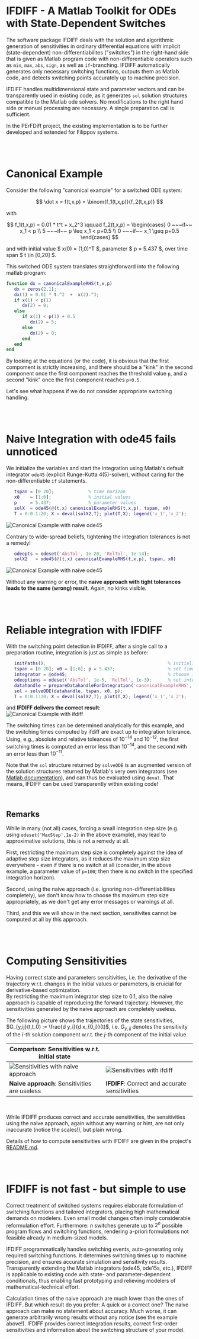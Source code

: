 # IFDIFF - A Matlab Toolkit for ODEs with State˗Dependent Switches

The software package IFDIFF deals with the solution and algorithmic generation of sensitivities
in ordinary differential equations with implicit (state-dependent) non-differentiabilites ("switches") 
in the right-hand side that is given as Matlab program code with non-differentiable operators such as 
`min`, `max`, `abs`, `sign`, as well as `if`-branching. IFDIFF automatically generates only necessary 
switching functions, outputs them as Matlab code, and detects switching points accurately up to machine
precision.

IFDIFF handles multidimensional state and parameter vectors and can be transparently used in existing code,
as it generates `sol` solution structures compatible to the Matlab ode solvers. No modifications to the 
right hand side or manual processing are necessary. A single preparation call is sufficient.

In the PErFDiff project, the existing implementation is to be further developed and extended for Filippov systems. 

<br/>
<br/>


# Canonical Example
Consider the following "canonical example" for a switched ODE system:

$$
   \dot x = f(t,x,p) = \binom{f_1(t,x,p)}{f_2(t,x,p)}
$$

with

$$
  f_1(t,x,p) = 0.01 * t^t + x_2^3
  \qquad
  f_2(t,x,p) = \begin{cases} 0 ~~~if~~ x_1 < p  \\  5 ~~~if~~ p \leq x_1 < p+0.5  \\  0 ~~~if~~ x_1 \geq p+0.5  \end{cases}
$$

and with initial value $ x(0) = (1,0)^T $, parameter $ p = 5.437 $, over time span $ t \in [0,20] $.

This switched ODE system translates straightforward into the following matlab program:

```matlab
function dx = canonicalExampleRHS(t,x,p)
   dx = zeros(2,1);
   dx(1) = 0.01 * t.^2  +  x(2).^3;
   if x(1) < p(1) 
      dx(2) = 0;
   else
      if x(1) < p(1) + 0.5
         dx(2) = 5;
      else
         dx(2) = 0;
      end
   end
end
```

By looking at the equations (or the code), it is obvious that the first compoment is strictly increasing,
and there should be a "kink" in the second component once the first component reaches the threshold value `p`,
and a second "kink" once the first component reaches `p+0.5`.

Let's see what happens if we do not consider appropriate switching handling. 

<br/>
<br/>

# Naive Integration with ode45 fails unnoticed

We initialize the variables and start the integration using Matlab's default integrator `ode45` (explicit Runge-Kutta 4(5)-solver),
without caring for the non-differentiable `if` statements.
```matlab
   tspan = [0 20];             % time horizon
   x0    = [1;0];              % initial values
   p     = 5.437;              % parameter values
   solX  = ode45(@(t,x) canonicalExampleRHS(t,x,p), tspan, x0)
   T = 0:0.1:20; X = deval(solX2,T); plot(T,X); legend('x_1','x_2');
```
![Canonical Example with naive ode45](./canonex_naive.png)

Contrary to wide-spread beliefs, tightening the integration tolerances is not a remedy!
```matlab
   odeopts = odeset('AbsTol', 1e-20, 'RelTol', 1e-14);
   solX2   = ode45(@(t,x) canonicalExampleRHS(t,x,p), tspan, x0)
```
![Canonical Example with naive ode45](./canonex_naive_highaccuracy.png)

Without any warning or error, the __naive approach with tight tolerances leads to the same (wrong) result__. Again, no kinks visible. 

<br/>
<br/>

# Reliable integration with IFDIFF

With the switching point detection in IFDIFF, after a single call to a preparation routine, 
integration is just as simple as before:
```matlab
   initPaths();                                              % initialise the paths for ifdiff (only once)
   tspan = [0 20]; x0 = [1;0]; p = 5.437;                    % set time horizon, initial value, parameter
   integrator = @ode45;                                      % choose integrator
   odeoptions = odeset('AbsTol', 1e-5, 'RelTol', 1e-3);      % set integrator options, here: low accuracy
   datahandle = prepareDatahandleForIntegration('canonicalExampleRHS', 'solver', func2str(integrator), 'options', odeoptions);
   sol = solveODE(datahandle, tspan, x0, p); 
   T = 0:0.1:20; X = deval(solX2,T); plot(T,X); legend('x_1','x_2');
```
and __IFDIFF delivers the correct result__:  
![Canonical Example with ifdiff](./canonex_ifdiff.png)

The switching times can be determined analytically for this example, and the switching times computed by ifdiff
are exact up to integration tolerance. Using, e.g., absolute and relative toleances of $10^{-14}$ and $10^{-12}$, the
first switching times is computed an error less than $10^{-14}$, and the second with an error less than $10^{-11}$.

Note that the `sol` structure returned by `solveODE` is an augmented version of the solution structures returned
by  Matlab's very own integrators (see [Matlab documentation](https://de.mathworks.com/help/matlab/ref/deval.html#bu7iw_j-sol)), 
and can thus be evaluated  using `deval`. That means, IFDIFF can be used transparently within existing code!

<br/>

## Remarks

While in many (not all) cases, forcing a small integration step size (e.g. using `odeset('MaxStep',1e-2)` in the above example),
may lead to approximative solutions, this is not a remedy at all. 

First, restricting the maximum step size is completely against the idea of adaptive step size integrators, as it reduces the maximum
step size everywhere - even if there is no switch at all (consider, in the above example, a parameter value of `p=100`; then there is 
no switch in the specified integration horizon).

Second, using the naive approach (i.e. ignoring non-differentiabilities completely), we don't know how to choose ths maximum step size
appropriately, as we don't get any error messages or warnings at all. 

Third, and this we will show in the next section, sensitivites cannot be computed at all by this approach.

<br/>
<br/>

# Computing Sensitivities

Having correct state and parameters sensitivities, i.e. the derivative of the trajectory w.r.t. changes in the initial values or parameters,
is cruicial for derivative-based optimization.  
By restricting the maximum integrator step size to $0.1$, also the naive approach is capable of reproducing the forward trajectory.
However, the sensitivities generated by the naive approach are completely useless.

The following picture shows the trajectories of the state sensitivities, $G_{y,ij}(t,t_0) := \frac{d y_i}{d x_{0,j}}(t)$, i.e.
$G_{y,ij}$ denotes the sensitivity of the $i$-th solution component w.r.t. the $j$-th component of the initial value.

| Comparison: Sensitivities w.r.t. initial state                        |                                                                  |
| --------------------------------------------------------------------- | ---------------------------------------------------------------- |
| ![Sensitivities with naive approach](./canonex_sensitivity_naive.png) | ![Sensitivities with ifdiff](./canonex_sensitivity_ifdiff.png)   |
| __Naive approach__: Sensitivities are useless                         | __IFDIFF__: Correct and accurate sensitivities                   |

<br/>

While IFDIFF produces correct and accurate sensitivities, the sensitivities using the naive approach, again without any warning or hint,
are not only inaccurate (notice the scales!), but plain wrong. 

Details of how to compute sensitivities with IFDIFF are given in the project's [README.md](https://github.com/andreassommer/ifdiff/blob/public/README.md).

<br/>
<br/>

# IFDIFF is not fast - but simple to use

Correct treatment of switched systems requires elaborate formulation of switching functions and tailored integrators, 
placing high mathematical demands on modelers. Even small model changes often imply considerable reformulation effort. 
Furthermore: $n$ switches generate up to $2^n$ possible program flows and switching functions, rendering a-priori 
formulations not feasible already in medium-sized models.

IFDIFF programmatically handles switching events, auto-generating only required switching functions. 
It determines switching times up to machine precision, and ensures accurate simulation and sensitivity results. 
Transparently extending the Matlab integrators (ode45, ode15s, etc.), IFDIFF is applicable to existing code with
state- and parameter-dependent conditionals, thus enabling fast prototyping and relieving modelers of
mathematical-technical effort. 

Calculation times of the naive approach are much lower than the ones of IFDIFF. 
But which result do you prefer: A quick or a correct one? The naive approach can make no statement about accuracy.
Much worse, it can generate arbitrarily wrong results without any notice (see the example above!).
IFDIFF provides correct integration results, correct first-order sensitivities and information 
about the switching structure of your model.

